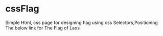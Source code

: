 # cssFlag
Simple Html, css page for designing flag using css Selectors,Positioning
The below link for The Flag of Laos
